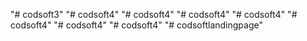 "# codsoft3" 
"# codsoft4" 
"# codsoft4" 
"# codsoft4" 
"# codsoft4" 
"# codsoft4" 
"# codsoft4" 
"# codsoft4" 
"# codsoftlandingpage" 
